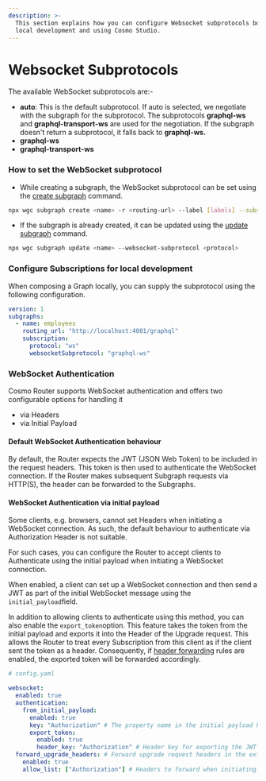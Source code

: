 ```yaml
---
description: >-
  This section explains how you can configure Websocket subprotocols both for
  local development and using Cosmo Studio.
---
```


# Websocket Subprotocols

The available WebSocket subprotocols are:-

* **auto**: This is the default subprotocol. If auto is selected, we negotiate with the subgraph for the subprotocol. The subprotocols **graphql-ws** and **graphql-transport-ws** are used for the negotiation. If the subgraph doesn't return a subprotocol, it falls back to **graphql-ws.**
* **graphql-ws**
* **graphql-transport-ws**

### How to set the WebSocket subprotocol

* While creating a subgraph, the WebSocket subprotocol can be set using the [create subgraph](../../cli/subgraph/create.md) command.

```bash
npx wgc subgraph create <name> -r <routing-url> --label [labels] --subscription-protocol ws --websocket-subprotocol <subprotocol>
```

* If the subgraph is already created, it can be updated using the [update subgraph](../../cli/subgraph/update.md) command.

```bash
npx wgc subgraph update <name> --websocket-subprotocol <protocol>
```

### Configure Subscriptions for local development

When composing a Graph locally, you can supply the subprotocol using the following configuration.

```yaml
version: 1
subgraphs:
  - name: employees
    routing_url: "http://localhost:4001/graphql"
    subscription:
      protocol: "ws"
      websocketSubprotocol: "graphql-ws"
```

### WebSocket Authentication

Cosmo Router supports WebSocket authentication and offers two configurable options for handling it

* via Headers
* via Initial Payload

#### Default WebSocket Authentication behaviour

By default, the Router expects the JWT (JSON Web Token) to be included in the request headers. This token is then used to authenticate the WebSocket connection. If the Router makes subsequent Subgraph requests via HTTP(S), the header can be forwarded to the Subgraphs.

#### WebSocket Authentication via initial payload

Some clients, e.g. browsers, cannot set Headers when initiating a WebSocket connection. As such, the default behaviour to authenticate via Authorization Header is not suitable.

For such cases, you can configure the Router to accept clients to Authenticate using the initial payload when initiating a WebSocket connection.

When enabled, a client can set up a WebSocket connection and then send a JWT as part of the initial WebSocket message using the `initial_payload`field.

In addition to allowing clients to authenticate using this method, you can also enable the `export_token`option. This feature takes the token from the initial payload and exports it into the Header of the Upgrade request. This allows the Router to treat every Subscription from this client as if the client sent the token as a header. Consequently, if [header forwarding](../proxy-capabilities/request-headers-operations.md) rules are enabled, the exported token will be forwarded accordingly.

```yaml
# config.yaml

websocket:
  enabled: true
  authentication:
    from_initial_payload:
      enabled: true
      key: "Authorization" # The property name in the initial payload holding the JWT. Default is 'Authorization'.
      export_token: 
        enabled: true
        header_key: "Authorization" # Header key for exporting the JWT to the request header. If different from 'Authorization', include it in 'forward_upgrade_headers'.
  forward_upgrade_headers: # Forward upgrade request headers in the extensions payload when starting a subscription on a Subgraph.
    enabled: true
    allow_list: ["Authorization"] # Headers to forward when initiating a subscription on a subgraph. Default is 'Authorization'.
```
